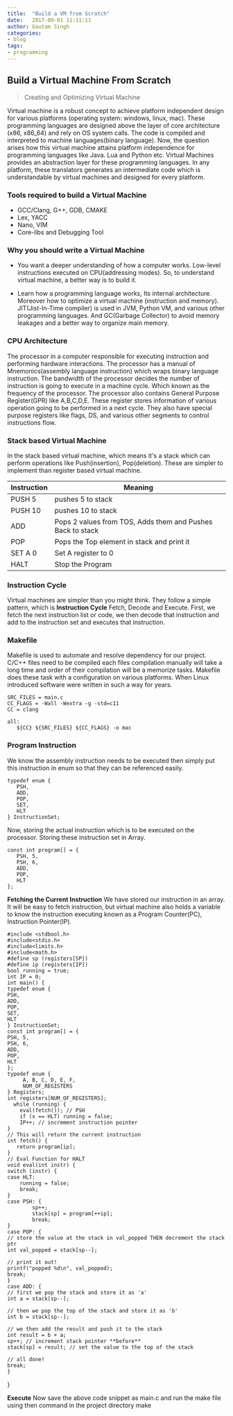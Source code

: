 ```yaml
---
title:  "Build a VM from Scratch"
date:   2017-09-01 11:11:11
author: Gautam Singh
categories:
- blog
tags:
- programming
---
```


## Build a Virtual Machine From Scratch
> Creating and Optimizing Virtual Machine

Virtual machine is a robust concept to achieve platform independent design for various platforms (operating system: windows, linux, mac). These programming languages are designed above the layer of core architecture (x86, x86_64) and rely on OS system calls. The code is compiled and interpreted to machine languages(binary language). Now, the question arises how this virtual machine attains platform independence for programming languages like Java. Lua and Python etc. Virtual Machines provides an abstraction layer for these programming languages. In any platform, these translators generates an intermediate code which is understandable by virtual machines and  designed for every platform.

### Tools required to build a Virtual Machine
* GCC/Clang, G++, GDB, CMAKE
* Lex, YACC
* Nano, VIM
* Core-libs and Debugging Tool

### Why you should write a Virtual Machine

* You want a deeper understanding of how a computer works. Low-level instructions executed on CPU(addressing modes).
So, to understand virtual machine, a better way is to build it.

* Learn how a programming language works, Its internal architecture. Moreover how to optimize a virtual machine (instruction and memory). JIT(Jist-In-Time compiler) is used in JVM, Python VM, and various other programming languages. And GC(Garbage Collector) to avoid memory leakages and a better way to organize main memory. 

### CPU Architecture

The processor in a computer responsible for executing instruction and performing hardware interactions. The processor has a manual of Mnemonics(assembly language instruction) which wraps binary language instruction. The bandwidth of the processor decides the number of instruction is going to execute in a machine cycle. Which known as the frequency of the processor. The processor also contains General Purpose Register(GPR) like A,B,C,D,E.  These register stores information of various operation going to be performed in a next cycle. They also have special purpose registers like flags, DS, and various other segments to control instructions flow.

### Stack based Virtual Machine

In the stack based virtual machine, which means it's a stack which can perform operations like Push(insertion), Pop(deletion). These are simpler to implement than register based virtual machine.

|  Instruction         | Meaning                                                       |
|----------------------|---------------------------------------------------------------|
|  PUSH 5              | pushes 5 to stack                                             |
|  PUSH 10             | pushes 10 to stack                                            |
|  ADD                 | Pops 2 values from TOS, Adds them and Pushes Back to stack    |                                      
|  POP                 | Pops the Top element in stack and print it                    |
|  SET A 0             | Set A register to 0                                           | 
|  HALT                | Stop the Program                                              |

### Instruction Cycle
Virtual machines are simpler than you might think. They follow a simple pattern, which is **Instruction Cycle** Fetch, Decode and Execute. First, we fetch the next instruction list or code, we then decode that instruction and add to the instruction set and executes that instruction.

###  Makefile
Makefile is used to automate and resolve dependency for our project. C/C++ files need to be compiled each files compilation manually will take a long time and order of their compilation will be a memorize tasks. Makefile does these task with a configuration on various platforms. When Linux introduced software were written in such a way for years.

    SRC_FILES = main.c
    CC_FLAGS = -Wall -Wextra -g -std=c11
    CC = clang

    all:
       ${CC} ${SRC_FILES} ${CC_FLAGS} -o mac

### Program Instruction

We know the assembly instruction needs to be executed then simply put this instruction in enum so that they can be referenced easily.

    typedef enum {
       PSH,
       ADD,
       POP,
       SET,
       HLT
    } InstructionSet;

Now, storing the actual instruction which is to be executed on the processor. Storing these instruction set in Array.

    const int program[] = {
       PSH, 5,
       PSH, 6,
       ADD,
       POP,
       HLT
    };

**Fetching the Current Instruction**
We have stored our instruction in an array. It will be easy to fetch instruction, but virtual machine also holds a variable to know the instruction executing known as a Program Counter(PC), Instruction Pointer(IP).

    #include <stdbool.h>
    #include<stdio.h>
    #include<limits.h>
    #include<math.h> 
    #define sp (registers[SP])
    #define ip (registers[IP])
    bool running = true;
    int IP = 0; 
    int main() {
    typedef enum {
    PSH,
    ADD,
    POP,
    SET,
    HLT
    } InstructionSet;
    const int program[] = {
    PSH, 5,
    PSH, 6,
    ADD,
    POP,
    HLT
    };
    typedef enum {
         A, B, C, D, E, F,
         NUM_OF_REGISTERS
    } Registers; 
    int registers[NUM_OF_REGISTERS];
      while (running) {
        eval(fetch()); // PSH
        if (x == HLT) running = false;
        IP++; // increment instruction pointer
    }
    // This will return the current instruction
    int fetch() {
       return program[ip];
    }
    // Eval Function for HALT 
    void eval(int instr) {
    switch (instr) {
    case HLT:
        running = false;
        break;
    }  
    case PSH: {
            sp++;
            stack[sp] = program[++ip];
            break;
    }
    case POP: {
    // store the value at the stack in val_popped THEN decrement the stack ptr
    int val_popped = stack[sp--];

    // print it out!
    printf("popped %d\n", val_popped);
    break;
    }
    case ADD: {
    // first we pop the stack and store it as 'a'
    int a = stack[sp--];

    // then we pop the top of the stack and store it as 'b'
    int b = stack[sp--];

    // we then add the result and push it to the stack
    int result = b + a;
    sp++; // increment stack pointer **before**
    stack[sp] = result; // set the value to the top of the stack

    // all done!
    break;
    } 
}

**Execute**
Now save the above code snippet as main.c and run the make file using then command in the project directory
    make
